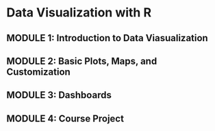 <h1>Data Visualization with R
<h2>MODULE 1: Introduction to Data Viasualization</h2>

<h2>MODULE 2: Basic Plots, Maps, and Customization</h2>

<h2>MODULE 3: Dashboards</h2>

<h2>MODULE 4: Course Project</h2>
